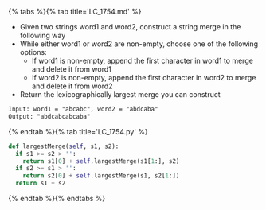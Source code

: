 {% tabs %}{% tab title='LC_1754.md' %}

* Given two strings word1 and word2, construct a string merge in the following way
* While either word1 or word2 are non-empty, choose one of the following options:
  * If word1 is non-empty, append the first character in word1 to merge and delete it from word1
  * If word2 is non-empty, append the first character in word2 to merge and delete it from word2
* Return the lexicographically largest merge you can construct

```txt
Input: word1 = "abcabc", word2 = "abdcaba"
Output: "abdcabcabcaba"
```

{% endtab %}{% tab title='LC_1754.py' %}

```py
def largestMerge(self, s1, s2):
  if s1 >= s2 > '':
    return s1[0] + self.largestMerge(s1[1:], s2)
  if s2 >= s1 > '':
    return s2[0] + self.largestMerge(s1, s2[1:])
  return s1 + s2
```

{% endtab %}{% endtabs %}
